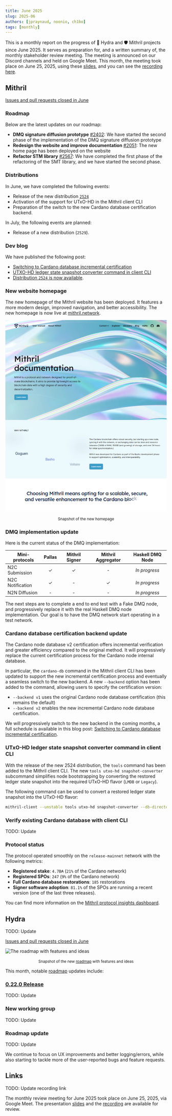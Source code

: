 ```yaml
---
title: June 2025
slug: 2025-06
authors: [jpraynaud, noonio, ch1bo]
tags: [monthly]
---
```


This is a monthly report on the progress of 🐲 Hydra and 🛡 Mithril projects since June 2025. It serves as preparation for, and a written summary of, the monthly stakeholder review meeting. The meeting is announced on our Discord channels and held on Google Meet. This month, the meeting took place on June 25, 2025, using these [slides][slides], and you can see the [recording here][recording].

## Mithril

[Issues and pull requests closed in June](https://github.com/input-output-hk/mithril/issues?q=is%3Aclosed+sort%3Aupdated-desc+closed%3A2025-06-01..2025-06-30)

### Roadmap

Below are the latest updates on our roadmap:

- **DMQ signature diffusion prototype** [#2402](https://github.com/input-output-hk/mithril/issues/2402): We have started the second phase of the implementation of the DMQ signature diffusion prototype
- **Redesign the website and improve documentation** [#2051](https://github.com/input-output-hk/mithril/issues/2051): The new home page has been deployed on the website
- **Refactor STM library** [#2567](https://github.com/input-output-hk/mithril/issues/2567): We have completed the first phase of the refactoring of the SMT library, and we have started the second phase.

### Distributions

In June, we have completed the following events:

- Release of the new distribution [`2524`](https://github.com/input-output-hk/mithril/releases/tag/2524.0)
- Activation of the support for UTxO-HD in the Mithril client CLI
- Preparation of the switch to the new Cardano database certification backend.

In July, the following events are planned:

- Release of a new distribution (`2529`).

### Dev blog

We have published the following post:

- [Switching to Cardano database incremental certification](https://mithril.network/doc/dev-blog/2025/06/17/client-cli-cardano-database-backends)
- [UTXO-HD ledger state snapshot converter command in client CLI](https://mithril.network/doc/dev-blog/2025/06/16/client-cli-utxo-snapshot-converter-command)
- [Distribution `2524` is now available](https://mithril.network/doc/dev-blog/2025/06/16/distribution-2524).

### New website homepage

The new homepage of the Mithril website has been deployed. It features a more modern design, improved navigation, and better accessibility.
The new homepage is now live at [mithril.network](https://mithril.network).

![The new homepage](./img/2025-06-mithril-website.png)
<small><center>Snapshot of the new homepage</center></small>

### DMQ implementation update

Here is the current status of the DMQ implementation:

| **Mini-protocols** | **Pallas** | **Mithril Signer** | **Mithril Aggregator** | **Haskell DMQ Node** |
| ------------------ | :--------: | :----------------: | :--------------------: | :------------------: |
| N2C Submission     |     ✓      |         ✓          |           -            |    _In progress_     |
| N2C Notification   |     ✓      |         -          |           ✓            |    _In progress_     |
| N2N Diffusion      |     -      |         -          |           -            |    _In progress_     |

The next steps are to complete a end to end test with a Fake DMQ node, and progressively replace it with the real Haskell DMQ node implementation. Our goal is to have the DMQ network start operating in a test network.

### Cardano database certification backend update

The Cardano node database v2 certification offers incremental verification and greater efficiency compared to the original method. It will progressively replace the current certification process for the Cardano node internal database.

In particular, the `cardano-db` command in the Mithril client CLI has been updated to support the new incremental certification process and eventually a seamless switch to the new backend. A new `--backend` option has been added to the command, allowing users to specify the certification version:

- `--backend v1` uses the original Cardano node database certification (this remains the default)
- `--backend v2` enables the new incremental Cardano node database certification.

We will progressively switch to the new backend in the coming months, a full schedule is available in this blog post: [Switching to Cardano database incremental certification](https://mithril.network/doc/dev-blog/2025/06/17/client-cli-cardano-database-backends).

### UTxO-HD ledger state snapshot converter command in client CLI

With the release of the new 2524 distribution, the `tools` command has been added to the Mithril client CLI. The new `tools utxo-hd snapshot-converter` subcommand simplifies node bootstrapping by converting the restored ledger state snapshot into the required UTxO-HD flavor (`LMDB` or `Legacy`).

The following command can be used to convert a restored ledger state snapshot into the UTxO-HD flavor:

```bash
mithril-client --unstable tools utxo-hd snapshot-converter --db-directory $DB_DIRECTORY --cardano-node-version 10.1.4 --utxo-hd-flavor $UTXO_HD_FLAVOR --cardano-network $CARDANO_NETWORK
```

### Verify existing Cardano database with client CLI

TODO: Update

### Protocol status

The protocol operated smoothly on the `release-mainnet` network with the following metrics:

- **Registered stake**: `4.7B₳` (`21%` of the Cardano network)
- **Registered SPOs**: `247` (`9%` of the Cardano network)
- **Full Cardano database restorations**: `185` restorations
- **Signer software adoption**: `81.1%` of the SPOs are running a recent version (one of the last three releases).

You can find more information on the [Mithril protocol insights dashboard](https://lookerstudio.google.com/s/mbL23-8gibI).

## Hydra

TODO: Update

[Issues and pull requests closed in June](https://github.com/cardano-scaling/hydra/issues?q=is%3Aclosed+sort%3Aupdated-desc+closed%3A2025-06-01..2025-06-30)

![The roadmap with features and ideas](./img/2025-06-hydra-roadmap.png)
<small><center>Snapshot of the new [roadmap](https://github.com/orgs/cardano-scaling/projects/7/views/6) with features and ideas</center></small>

This month, notable [roadmap](https://github.com/orgs/cardano-scaling/projects/7/views/6) updates include:

### [0.22.0 Release](https://github.com/cardano-scaling/hydra/releases/tag/0.22.0)

TODO: Update

### New working group

TODO: Update

### Roadmap update

TODO: Update

We continue to focus on UX improvements and better logging/errors, while also
starting to tackle more of the user-reported bugs and feature requests.

## Links

TODO: Update recording link

The monthly review meeting for June 2025 took place on June 25, 2025, via Google Meet.
The presentation [slides][slides] and the [recording][recording] are available for review.

[slides]: https://docs.google.com/presentation/d/1rkEr9zPWY7MH7sRACYZ2ENDLQtccUYeBPJaC-za7-Ew/edit?slide=id.g1f87a7454a5_0_1392#slide=id.g1f87a7454a5_0_1392
[recording]: https://drive.google.com/file/d/1qdOu_3WXXxEbQg-IhVdgZFENgJKX2o6A/view?usp=sharing
